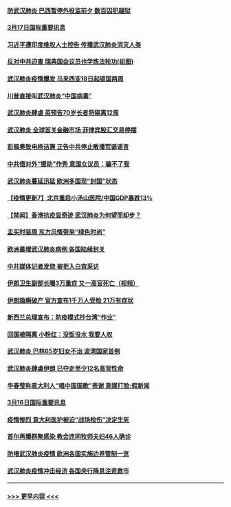 #### [防武汉肺炎 巴西暂停外役监前夕 数百囚犯越狱](../pages/prog202/a102801374.md?t=03171631) 
#### [3月17日国际重要讯息](../pages/prog202/a102801383.md?t=03171631) 
#### [习近平遭印度维权人士控告 传播武汉肺炎消灭人类](../pages/prog202/a102801343.md?t=03171631) 
#### [反对中共迫害 瑞典国会议员也学炼法轮功(组图)](../pages/prog202/a102801315.md?t=03171631) 
#### [武汉肺炎疫情爆发 马来西亚18日起锁国两周](../pages/prog202/a102801262.md?t=03171631) 
#### [川普直接叫武汉肺炎“中国病毒”](../pages/prog202/a102801246.md?t=03171631) 
#### [武汉肺炎肆虐 英预告70岁长者将隔离12周](../pages/prog202/a102800747.md?t=03171631) 
#### [武汉肺炎 全球首关金融市场 菲律宾股汇交易停摆](../pages/prog202/a102801222.md?t=03171631) 
#### [彭佩奥致电杨洁篪 正告中共停止散播荒诞谣言](../pages/prog202/a102801165.md?t=03171631) 
#### [中共借对外“援助”作秀 意国女议员：骗不了我](../pages/prog202/a102801040.md?t=03171631) 
#### [武汉肺炎蔓延迅猛 欧洲多国现“封国”状态](../pages/prog202/a102801038.md?t=03171631) 
#### [【疫情更新7】北京重启小汤山医院/中国GDP暴跌13%](../pages/prog202/a102801131.md?t=03171631) 
#### [【禁闻】香港抗疫显奇迹 武汉肺炎为何望而却步？](../pages/prog202/a102801008.md?t=03171631) 
#### [孟买时装周 东方风情带来“绿色时尚”](../pages/prog202/a102800983.md?t=03171631) 
#### [欧洲暴增武汉肺炎病例 各国陆续封关](../pages/prog202/a102800953.md?t=03171631) 
#### [中共媒体记者发烧 被拒入白宫采访](../pages/prog202/a102800935.md?t=03171631) 
#### [伊朗卫生副部长曝3万重症 又一高官死亡（视频）](../pages/prog202/a102800908.md?t=03171631) 
#### [伊朗隐瞒破产 官方宣布1千万人受检 21万有症状](../pages/prog202/a102800823.md?t=03171631) 
#### [新西兰总理宣布：防疫模式抄台湾“作业”](../pages/prog202/a102800750.md?t=03171631) 
#### [回国被隔离 小粉红：没饭没水 我要人权](../pages/prog202/a102800843.md?t=03171631) 
#### [武汉肺炎 巴林65岁妇女不治 波湾国家首例](../pages/prog202/a102800746.md?t=03171631) 
#### [武汉肺炎肆虐伊朗 已夺走至少12名高官性命](../pages/prog202/a102800708.md?t=03171631) 
#### [华春莹称意大利人“唱中国国歌”表谢 意媒打脸:假新闻](../pages/prog202/a102800647.md?t=03171631) 
#### [3月16日国际重要讯息](../pages/prog202/a102800558.md?t=03171631) 
#### [疫情惨烈 意大利医护被迫“战场检伤”决定生死](../pages/prog202/a102800580.md?t=03171631) 
#### [首尔再爆群聚感染 教会连同牧师夫妇46人确诊](../pages/prog202/a102800526.md?t=03171631) 
#### [防堵武汉肺炎疫情 欧洲各国实施边界管制一览](../pages/prog202/a102800492.md?t=03171631) 
#### [武汉肺炎疫情冲击经济 各国央行降息注资救市](../pages/prog202/a102800477.md?t=03171631) 

----
#### [ >>> 更早内容 <<< ](../indexes/prog202-earlier.md)
